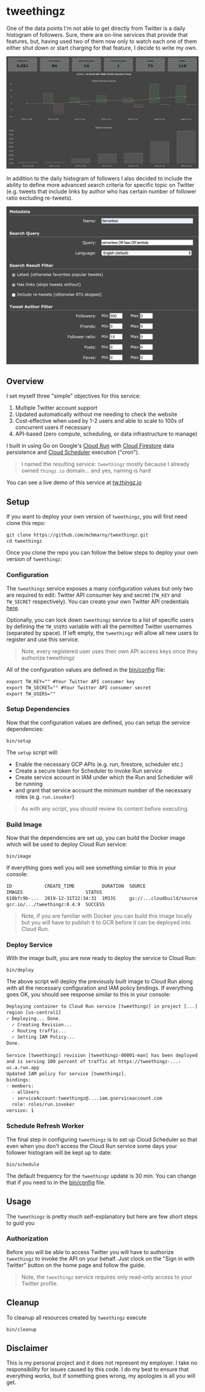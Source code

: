 # tweethingz

One of the data points I'm not able to get directly from Twitter is a daily histogram of followers. Sure, there are on-line services that provide that features, but, having used two of them now only to watch each one of them either shut down or start charging for that feature, I decide to write my own.

![](doc/dashboard-histogram.png)

In addition to the daily histogram of followers I also decided to include the ability to define more advanced search criteria for specific topic on Twitter (e.g. tweets that include links by author who has certain number of follower ratio excluding re-tweets).

![](doc/search-criteria.png)

## Overview

I set myself three "simple" objectives for this service:

1. Multiple Twitter account support
2. Updated automatically without me needing to check the website
3. Cost-effective when used by 1-2 users and able to scale to 100s of concurrent users if necessary
4. API-based (zero compute, scheduling, or data infrastructure to manage)

I built in using Go on Google's [Cloud Run](https://cloud.google.com/run/) with [Cloud Firestore](https://firebase.google.com/docs/firestore) data persistence and [Cloud Scheduler](https://cloud.google.com/scheduler/) execution ("cron").

> I named the resulting service: `tweethingz` mostly because I already owned `thingz.io` domain... and yes, naming is hard

You can see a live demo of this service at [tw.thingz.io](https://tw.thingz.io/)

## Setup

If you want to deploy your own version of `tweethingz`, you will first need clone this repo:

```shell
git clone https://github.com/mchmarny/tweethingz.git
cd tweethingz
```

Once you clone the repo you can follow the below steps to deploy your own version of `tweethingz`:

### Configuration

The `tweethingz` service exposes a many configuration values but only two are required to edit: Twitter API consumer key and secret (`TW_KEY` and `TW_SECRET` respectively). You can create your own Twitter API credentials [here](https://developer.twitter.com/en/apps/create).

Optionally, you can lock down `tweethingz` service to a list of specific users by defining the `TW_USERS` variable with all the permitted Twitter usernames (separated by space). If left empty, the `tweethingz` will allow all new users to register and use this service.

> Note, every registered user uses their own API access keys once they authorize tweethingz

All of the configuration values are defined in the [bin/config](bin/config) file:

```shell
export TW_KEY="" #Your Twitter API consumer key
export TW_SECRET="" #Your Twitter API consumer secret
export TW_USERS=""
```

### Setup Dependencies

Now that the configuration values are defined, you can setup the service dependencies:

```shell
bin/setup
```

The `setup` script will:

* Enable the necessary GCP APIs (e.g. run, firestore, scheduler etc.)
* Create a secure token for Scheduler to invoke Run service
* Create service account in IAM under which the Run and Scheduler will be running
* and grant that service account the minimum number of the necessary roles (e.g. `run.invoker`)

> As with any script, you should review its content before executing.

### Build Image

Now that the dependencies are set up, you can build the Docker image which will be used to deploy Cloud Run service:

```shell
bin/image
```

If everything goes well you will see something similar to this in your console:

```shell
ID            CREATE_TIME          DURATION  SOURCE                      IMAGES                       STATUS
610bfc9b-...  2019-12-31T22:34:31  1M33S     gs://...cloudbuild/source   gcr.io/.../tweethingz:0.4.9  SUCCESS
```

> Note, if you are familiar with Docker you can build this image locally but you will have to publish it to GCR before it can be deployed into Cloud Run.

### Deploy Service

With the image built, you are now ready to deploy the service to Cloud Run:

```shell
bin/deploy
```

The above script will deploy the previously built image to Cloud Run along with all the necessary configuration and IAM policy bindings. If everything goes OK, you should see response similar to this in your console:

```shell
Deploying container to Cloud Run service [tweethingz] in project [...] region [us-central1]
✓ Deploying... Done.
  ✓ Creating Revision...
  ✓ Routing traffic...
  ✓ Setting IAM Policy...
Done.

Service [tweethingz] revision [tweethingz-00001-man] has been deployed and is serving 100 percent of traffic at https://tweethingz-...-uc.a.run.app
Updated IAM policy for service [tweethingz].
bindings:
- members:
  - allUsers
  - serviceAccount:tweethingz@....iam.gserviceaccount.com
  role: roles/run.invoker
version: 1
```

### Schedule Refresh Worker

The final step in configuring `tweethingz` is to set up Cloud Scheduler so that even when you don't access the Cloud Run service some days your follower histogram will be kept up to date:

```shell
bin/schedule
```

The default frequency for the `tweethingz` update is 30 min. You can change that if you need to in the [bin/config](bin/config) file.

## Usage

The `tweethingz` is pretty much self-explanatory but here are few short steps to guid you

### Authorization

Before you will be able to access Twitter you will have to authorize `tweethingz` to invoke the API on your behalf. Just clock on the "Sign in with Twitter" button on the home page and follow the guide.

> Note, the `tweethingz` service requires only read-only access to your Twitter profile.

## Cleanup

To cleanup all resources created by `tweethingz` execute

```shell
bin/cleanup
```

## Disclaimer

This is my personal project and it does not represent my employer. I take no responsibility for issues caused by this code. I do my best to ensure that everything works, but if something goes wrong, my apologies is all you will get.


